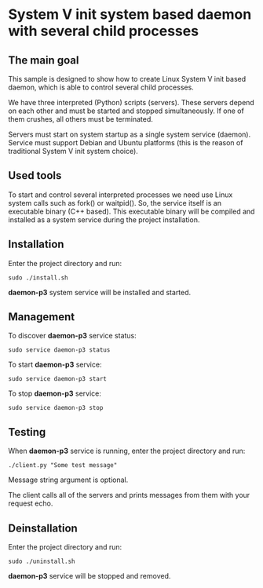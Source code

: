 # System V init system based daemon with several child processes

## The main goal

This sample is designed to show how to create Linux System V init based daemon, which is able to control several child processes.

We have three interpreted (Python) scripts (servers). These servers depend on each other and must be started and stopped simultaneously. If one of them crushes, all others must be terminated.

Servers must start on system startup as a single system service (daemon). Service must support Debian and Ubuntu platforms (this is the reason of traditional System V init system choice).

## Used tools

To start and control several interpreted processes we need use Linux system calls such as fork() or waitpid(). So, the service itself is an executable binary (C++ based). This executable binary will be compiled and installed as a system service during the project installation.

## Installation

Enter the project directory and run:

`sudo ./install.sh`

**daemon-p3** system service will be installed and started.

## Management

To discover **daemon-p3** service status:

`sudo service daemon-p3 status`

To start **daemon-p3** service:

`sudo service daemon-p3 start`

To stop **daemon-p3** service:

`sudo service daemon-p3 stop`

## Testing

When **daemon-p3** service is running, enter the project directory and run:

`./client.py "Some test message"`

Message string argument is optional.

The client calls all of the servers and prints messages from them with your request echo.

## Deinstallation

Enter the project directory and run:

`sudo ./uninstall.sh`

**daemon-p3** service will be stopped and removed.